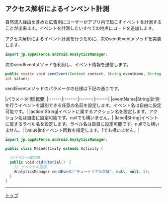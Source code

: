 ## アクセス解析によるインベント計測

自然流入経由を含めた広告別にユーザーがアプリ内で起こすイベントを計測することが出来ます。イベントを計測したいすべての地点にコードを追加します。

アクセス解析によるイベント計測を行うために、次のsendEventメソッドを実装します。

```java
import jp.appAdForce.android.AnalyticsManager;
```

次のsendEventメソッドを利用し、イベント情報を送信します。

```java
public static void sendEvent(Context context, String eventName, String action, String label,
int value);
```

sendEventメソッドのパラメータの仕様は下記の通りです。

|パラメータ|型|概要|
|:------|:------:|:------:|:------|
|eventName|String|計測を行うイベントを識別できる任意の名前を設定します。イベント名は自由に設定可能です。|
|action|String|イベントに属するアクション名を設定します。アクション名は⾃由に設定可能です。nullでも構いません。|
|label|String|イベントに属するラベル名を設定します。ラベル名は⾃自に設定可能です。nullでも構いません。|
|value|int|イベント回数を指定します。1でも構いません。|



```java
import jp.appAdForce.android.AnalyticsManager;

public class MainActivity extends Activity {

  //イベント成功時
  public void didTutorial()　{
    // イベントの送信
    AnalyticsManager.sendEvent("チュートリアル突破", null, null, 1);
  }
}
```

---
[トップ](/lang/ja/README.md)
